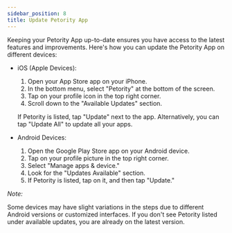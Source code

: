 ```yaml
---
sidebar_position: 8
title: Update Petority App
--- 
```


Keeping your Petority App up-to-date ensures you have access to the latest features and improvements. Here's how you can update the Petority App on different devices:

+ iOS (Apple Devices):
	1. Open your App Store app on your iPhone.
	2. In the bottom menu, select "Petority" at the bottom of the screen.
	3. Tap on your profile icon in the top right corner.
	4. Scroll down to the "Available Updates" section.

	If Petority is listed, tap "Update" next to the app. Alternatively, you can tap "Update All" to update all your apps.

+ Android Devices:
	1. Open the Google Play Store app on your Android device.
	2. Tap on your profile picture in the top right corner.
	3. Select "Manage apps & device."
	4. Look for the "Updates Available" section.
	5. If Petority is listed, tap on it, and then tap "Update."

*Note:*

Some devices may have slight variations in the steps due to different Android versions or customized interfaces.
If you don't see Petority listed under available updates, you are already on the latest version.